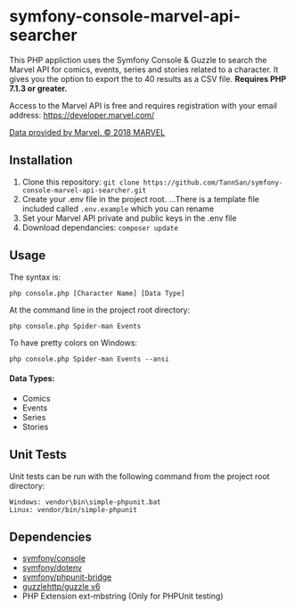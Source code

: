 # symfony-console-marvel-api-searcher
This PHP appliction uses the Symfony Console & Guzzle to search the Marvel API for comics, events, series and stories related to a character.  It gives you the option to export the to 40 results as a CSV file.  **Requires PHP 7.1.3 or greater.**

Access to the Marvel API is free and requires registration with your email address: https://developer.marvel.com/

[Data provided by Marvel. © 2018 MARVEL](http://marvel.com)

## Installation
1. Clone this repository: `git clone https://github.com/TannSan/symfony-console-marvel-api-searcher.git`
2. Create your .env file in the project root.
...There is a template file included called `.env.example` which you can rename
3. Set your Marvel API private and public keys in the .env file
4. Download dependancies: `composer update`

## Usage
The syntax is:
```
php console.php [Character Name] [Data Type]
```

At the command line in the project root directory:

```
php console.php Spider-man Events
```

To have pretty colors on Windows:

```
php console.php Spider-man Events --ansi
```

#### Data Types:
* Comics
* Events
* Series
* Stories

## Unit Tests
Unit tests can be run with the following command from the project root directory:
```
Windows: vendor\bin\simple-phpunit.bat
Linux: vendor/bin/simple-phpunit
```

## Dependencies
* [symfony/console](https://github.com/symfony/console)
* [symfony/dotenv](https://github.com/symfony/dotenv)
* [symfony/phpunit-bridge](https://github.com/symfony/phpunit-bridge)
* [guzzlehttp/guzzle v6](http://docs.guzzlephp.org)
* PHP Extension ext-mbstring (Only for PHPUnit testing)